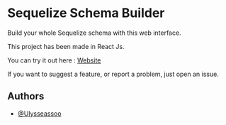 # Sequelize Schema Builder

Build your whole Sequelize schema with this web interface.

This project has been made in React Js.

You can try it out here : [Website](https://sequelize-schema-builder.vercel.app)

If you want to suggest a feature, or report a problem, just open an issue.

## Authors

- [@Ulysseassoo](https://github.com/Ulysseassoo)
